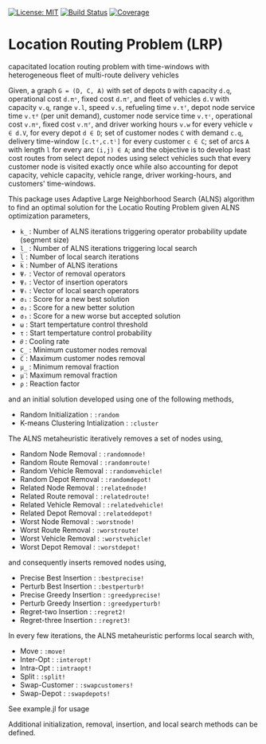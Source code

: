 [![License: MIT](https://img.shields.io/badge/License-MIT-yellow.svg)](https://opensource.org/licenses/MIT)
[![Build Status](https://github.com/anmol1104/LRP.jl/actions/workflows/CI.yml/badge.svg?branch=master)](https://github.com/anmol1104/LRP.jl/actions/workflows/CI.yml?query=branch%3Amaster)
[![Coverage](https://codecov.io/gh/anmol1104/LRP.jl/branch/master/graph/badge.svg)](https://codecov.io/gh/anmol1104/LRP.jl)

# Location Routing Problem (LRP)

capacitated location routing problem with time-windows with heterogeneous fleet of multi-route delivery vehicles

Given, a graph `G = (D, C, A)` with 
set of depots `D` with capacity `d.q`, operational cost `d.πᵒ`, fixed cost `d.πᶠ`, and
fleet of vehicles `d.V` with capacity `v.q`, range `v.l`, speed `v.s`, refueling time `v.τᶠ`, depot node service time `v.τᵈ` (per unit demand), customer node service time `v.τᶜ`, operational cost `v.πᵒ`, fixed cost `v.πᶠ`, and driver working hours `v.w` for every vehicle `v ∈ d.V`, 
for every depot `d ∈ D`;
set of customer nodes `C` with demand `c.q`, delivery time-window `[c.tᵉ,c.tˡ]` for every customer `c ∈ C`;
set of arcs `A` with length `l` for every arc `(i,j) ∈ A`; and 
the objective is to develop least cost routes from select depot nodes using select vehicles such that every customer node is visited exactly once while also accounting for depot capacity, vehicle capacity, vehicle range, driver working-hours, and customers' time-windows.

This package uses Adaptive Large Neighborhood Search (ALNS) algorithm to find an optimal solution for the Locatio Routing Problem given ALNS optimization 
parameters,
- `k̲`     :   Number of ALNS iterations triggering operator probability update (segment size)
- `l̲`     :   Number of ALNS iterations triggering local search
- `l̅`     :   Number of local search iterations
- `k̅`     :   Number of ALNS iterations
- `Ψᵣ`    :   Vector of removal operators
- `Ψᵢ`    :   Vector of insertion operators
- `Ψₗ`    :   Vector of local search operators
- `σ₁`    :   Score for a new best solution
- `σ₂`    :   Score for a new better solution
- `σ₃`    :   Score for a new worse but accepted solution
- `ω`     :   Start tempertature control threshold 
- `τ`     :   Start tempertature control probability
- `𝜃`     :   Cooling rate
- `C̲`     :   Minimum customer nodes removal
- `C̅`     :   Maximum customer nodes removal
- `μ̲`     :   Minimum removal fraction
- `μ̅`     :   Maximum removal fraction
- `ρ`     :   Reaction factor

and an initial solution developed using one of the following methods,
- Random Initialization             : `:random`
- K-means Clustering Intialization  : `:cluster`

The ALNS metaheuristic iteratively removes a set of nodes using,
- Random Node Removal       : `:randomnode!`
- Random Route Removal      : `:randomroute!`
- Random Vehicle Removal    : `:randomvehicle!`
- Random Depot Removal      : `:randomdepot!` 
- Related Node Removal      : `:relatednode!`
- Related Route removal     : `:relatedroute!`
- Related Vehicle Removal   : `:relatedvehicle!`
- Related Depot Removal     : `:relateddepot!`
- Worst Node Removal        : `:worstnode!`
- Worst Route Removal       : `:worstroute!`
- Worst Vehicle Removal     : `:worstvehicle!`
- Worst Depot Removal       : `:worstdepot!`

and consequently inserts removed nodes using,
- Precise Best Insertion    : `:bestprecise!`
- Perturb Best Insertion    : `:bestperturb!`
- Precise Greedy Insertion  : `:greedyprecise!`
- Perturb Greedy Insertion  : `:greedyperturb!`
- Regret-two Insertion      : `:regret2!`
- Regret-three Insertion    : `:regret3!`

In every few iterations, the ALNS metaheuristic performs local search with,
- Move          : `:move!`
- Inter-Opt     : `:interopt!`
- Intra-Opt     : `:intraopt!`
- Split         : `:split!`
- Swap-Customer : `:swapcustomers!`
- Swap-Depot    : `:swapdepots!`

See example.jl for usage

Additional initialization, removal, insertion, and local search methods can be defined.